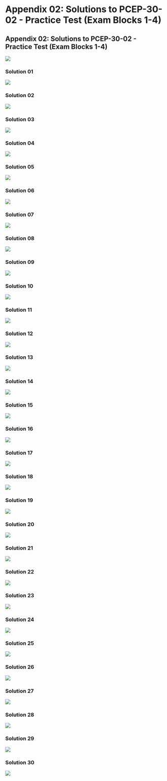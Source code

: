 # Appendix 02: Solutions to PCEP-30-02 - Practice Test (Exam Blocks 1-4)

## Appendix 02: Solutions to PCEP-30-02 - Practice Test (Exam Blocks 1-4)

![](<.gitbook/assets/Practice Test - Score.png>)

### Solution 01

![](<.gitbook/assets/Practice Test - Solution 01.png>)

### Solution 02

![](<.gitbook/assets/Practice Test - Solution 02.png>)

### Solution 03

![](<.gitbook/assets/Practice Test - Solution 03.png>)

### Solution 04

![](<.gitbook/assets/Practice Test - Solution 04.png>)

### Solution 05

![](<.gitbook/assets/Practice Test - Solution 05.png>)

### Solution 06

![](<.gitbook/assets/Practice Test - Solution 06.png>)

### Solution 07

![](<.gitbook/assets/Practice Test - Solution 07.png>)

### Solution 08

![](<.gitbook/assets/Practice Test - Solution 08.png>)

### Solution 09

![](<.gitbook/assets/Practice Test - Solution 09.png>)

### Solution 10

![](<.gitbook/assets/Practice Test - Solution 10.png>)

### Solution 11

![](<.gitbook/assets/Practice Test - Solution 11.png>)

### Solution 12

![](<.gitbook/assets/Practice Test - Solution 12.png>)

### Solution 13

![](<.gitbook/assets/Practice Test - Solution 13.png>)

### Solution 14

![](<.gitbook/assets/Practice Test - Solution 14.png>)

### Solution 15

![](<.gitbook/assets/Practice Test - Solution 15.png>)

### Solution 16

![](<.gitbook/assets/Practice Test - Solution 16.png>)

### Solution 17

![](<.gitbook/assets/Practice Test - Solution 17.png>)

### Solution 18

![](<.gitbook/assets/Practice Test - Solution 18.png>)

### Solution 19

![](<.gitbook/assets/Practice Test - Solution 19.png>)

### Solution 20

![](<.gitbook/assets/Practice Test - Solution 20.png>)

### Solution 21

![](<.gitbook/assets/Practice Test - Solution 21.png>)

### Solution 22

![](<.gitbook/assets/Practice Test - Solution 22.png>)

### Solution 23

![](<.gitbook/assets/Practice Test - Solution 23.png>)

### Solution 24

![](<.gitbook/assets/Practice Test - Solution 24.png>)

### Solution 25

![](<.gitbook/assets/Practice Test - Solution 25.png>)

### Solution 26

![](<.gitbook/assets/Practice Test - Solution 26.png>)

### Solution 27

![](<.gitbook/assets/Practice Test - Solution 27.png>)

### Solution 28

![](<.gitbook/assets/Practice Test - Solution 28.png>)

### Solution 29

![](<.gitbook/assets/Practice Test - Solution 29.png>)

### Solution 30

![](<.gitbook/assets/Practice Test - Solution 30.png>)

